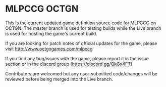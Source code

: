 # MLPCCG OCTGN

This is the current updated game definition source code for MLPCCG on OCTGN. The master branch is used for testing builds while the Live branch is used for hosting the game's current build.

If you are looking for patch notes of official updates for the game, please visit http://www.octgngames.com/mlpccg

If you find any bug/issues with the game, please report it in the issue section or in the discord group (https://discord.gg/QkGx4FT)

Contributors are welcomed but any user-submitted code/changes will be reviewed before being merged into the Live branch.